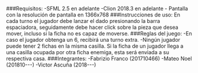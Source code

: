 ###Requisitos:
    -SFML 2.5 en adelante
    -Clion 2018.3 en adelante
    - Pantalla con la resolución de pantalla en 1366x768
###Instrucciones de uso:
En cada turno el jugador debe lanzar el dado presionando la barra espaciadora, seguidamente debe hacer click sobre la pieza que desea mover, incluso si la ficha no es capaz de moverse.
###Reglas del juego:
    -En caso el jugador obtenga un 6, recibirá una turno extra.
    -Ningún jugador puede tener 2 fichas en la misma casilla. Si la ficha de un jugador llega a una casilla ocupada por otra ficha enemiga, esta será enviada a su respectiva casa.
###Integrantes:
    -Fabrizio Franco (201710466)
    -Mateo Noel (201810---)
    -Victor Ascuña (2018---)